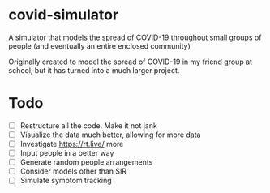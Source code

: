 # covid-simulator
A simulator that models the spread of COVID-19 throughout small groups of people (and eventually an entire enclosed community)

Originally created to model the spread of COVID-19 in my friend group at school, but it has turned into a much larger project.

# Todo
- [ ] Restructure all the code. Make it not jank
- [ ] Visualize the data much better, allowing for more data
- [ ] Investigate https://rt.live/ more
- [ ] Input people in a better way
- [ ] Generate random people arrangements
- [ ] Consider models other than SIR
- [ ] Simulate symptom tracking
